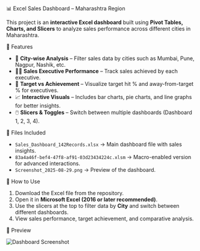 📊 Excel Sales Dashboard – Maharashtra Region

This project is an **interactive Excel dashboard** built using **Pivot Tables, Charts, and Slicers** to analyze sales performance across different cities in Maharashtra.

🔹 Features

* 📍 **City-wise Analysis** – Filter sales data by cities such as Mumbai, Pune, Nagpur, Nashik, etc.
* 👨‍💼 **Sales Executive Performance** – Track sales achieved by each executive.
* 🎯 **Target vs Achievement** – Visualize target hit % and away-from-target % for executives.
* 📈 **Interactive Visuals** – Includes bar charts, pie charts, and line graphs for better insights.
* 🖱️ **Slicers & Toggles** – Switch between multiple dashboards (Dashboard 1, 2, 3, 4).

📂 Files Included

* `Sales_Dashboard_142Records.xlsx` → Main dashboard file with sales insights.
* `83a4a46f-bef4-47f8-af91-03d23434224c.xlsm` → Macro-enabled version for advanced interactions.
* `Screenshot_2025-08-29.png` → Preview of the dashboard.

🚀 How to Use

1. Download the Excel file from the repository.
2. Open it in **Microsoft Excel (2016 or later recommended)**.
3. Use the slicers at the top to filter data by **City** and switch between different dashboards.
4. View sales performance, target achievement, and comparative analysis.

📸 Preview

![Dashboard Screenshot](./Screenshot_2025-08-29.png)
